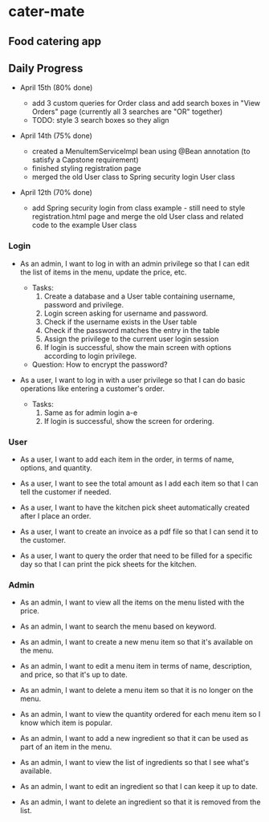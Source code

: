 # cater-mate
## Food catering app

## Daily Progress
- April 15th (80% done)
  - add 3 custom queries for Order class and add search boxes in "View Orders" page (currently all 3 searches are "OR" 
    together)
  - TODO: style 3 search boxes so they align
  
- April 14th (75% done)
  - created a MenuItemServiceImpl bean using @Bean annotation (to satisfy a Capstone requirement)
  - finished styling registration page
  - merged the old User class to Spring security login User class

- April 12th (70% done)
  - add Spring security login from class example - still need to style registration.html page 
    and merge the old User class and related code to the example User class

### Login
- As an admin, I want to log in with an admin privilege so that I can edit the list of items in the menu, update 
the price, etc. 
  - Tasks: 
    1. Create a database and a User table containing username, password and privilege. 
    2. Login screen asking for username and password. 
    3. Check if the username exists in the User table 
    4. Check if the password matches the entry in the table 
    5. Assign the privilege to the current user login session 
    6. If login is successful, show the main screen with options according to login privilege.
  - Question: How to encrypt the password?
  

- As a user, I want to log in with a user privilege so that I can do basic operations like entering a customer's order.
  - Tasks:
    1. Same as for admin login a-e 
    2. If login is successful, show the screen for ordering.


### User
- As a user, I want to add each item in the order, in terms of name, options, and quantity.

- As a user, I want to see the total amount as I add each item so that I can tell the customer if needed.

- As a user, I want to have the kitchen pick sheet automatically created after I place an order.

- As a user, I want to create an invoice as a pdf file so that I can send it to the customer.

- As a user, I want to query the order that need to be filled for a specific day so that I can print the pick sheets 
for the kitchen.

### Admin
- As an admin, I want to view all the items on the menu listed with the price.

- As an admin, I want to search the menu based on keyword.

- As an admin, I want to create a new menu item so that it's available on the menu.

- As an admin, I want to edit a menu item in terms of name, description, and price, so that it's up to date.

- As an admin, I want to delete a menu item so that it is no longer on the menu.

- As an admin, I want to view the quantity ordered for each menu item so I know which item is popular.


- As an admin, I want to add a new ingredient so that it can be used as part of an item in the menu.

- As an admin, I want to view the list of ingredients so that I see what's available.

- As an admin, I want to edit an ingredient so that I can keep it up to date.

- As an admin, I want to delete an ingredient so that it is removed from the list.


